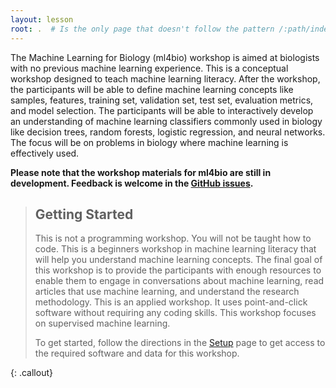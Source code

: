 ```yaml
---
layout: lesson
root: .  # Is the only page that doesn't follow the pattern /:path/index.html
---
```


The Machine Learning for Biology (ml4bio) workshop is aimed at biologists with no previous machine learning experience.
This is a conceptual workshop designed to teach machine learning literacy.
After the workshop, the participants will be able to define machine learning concepts like samples, features, training set, validation set, test set, evaluation metrics, and model selection.
The participants will be able to interactively develop an understanding of machine learning classifiers commonly used in biology like decision trees, random forests, logistic regression, and neural networks.
The focus will be on problems in biology where machine learning is effectively used. 

**Please note that the workshop materials for ml4bio are still in development.
Feedback is welcome in the [GitHub issues](https://github.com/gitter-lab/ml-bio-workshop/issues).**

> ## Getting Started
>
> This is not a programming workshop.
> You will not be taught how to code.
> This is a beginners workshop in machine learning literacy that will help you understand machine learning concepts.
> The final goal of this workshop is to provide the participants with enough resources to enable them to engage in conversations about machine learning, read articles that use machine learning, and understand the research methodology.
> This is an applied workshop. It uses point-and-click software without requiring any coding skills.
> This workshop focuses on supervised machine learning.
> 
> To get started, follow the directions in the [Setup](setup.html) page to 
> get access to the required software and data for this workshop.
> 
{: .callout}
